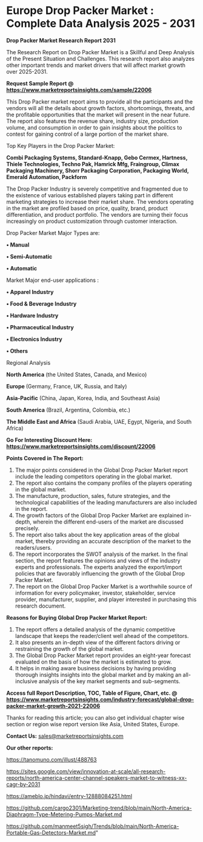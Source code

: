# Europe Drop Packer Market : Complete Data Analysis 2025 - 2031

<strong>Drop Packer Market Research Report 2031</strong>

The Research Report on Drop Packer Market is a Skillful and Deep Analysis of the Present Situation and Challenges. This research report also analyzes other important trends and market drivers that will affect market growth over 2025-2031.

<strong>Request Sample Report @ <a href=https://www.marketreportsinsights.com/sample/22006>https://www.marketreportsinsights.com/sample/22006</a></strong>

This Drop Packer market report aims to provide all the participants and the vendors will all the details about growth factors, shortcomings, threats, and the profitable opportunities that the market will present in the near future. The report also features the revenue share, industry size, production volume, and consumption in order to gain insights about the politics to contest for gaining control of a large portion of the market share.

Top Key Players in the Drop Packer Market:

<strong>Combi Packaging Systems, Standard-Knapp, Gebo Cermex, Hartness, Thiele Technologies, Techno Pak, Hamrick Mfg, Fraingroup, Climax Packaging Machinery, Shorr Packaging Corporation, Packaging World, Emerald Automation, Packform</strong>

The Drop Packer Industry is severely competitive and fragmented due to the existence of various established players taking part in different marketing strategies to increase their market share. The vendors operating in the market are profiled based on price, quality, brand, product differentiation, and product portfolio. The vendors are turning their focus increasingly on product customization through customer interaction.

Drop Packer Market Major Types are:

<strong>• Manual

• Semi-Automatic

• Automatic</strong>

Market Major end-user applications :

<strong>• Apparel Industry

• Food & Beverage Industry

• Hardware Industry

• Pharmaceutical Industry

• Electronics Industry

• Others</strong>

Regional Analysis

</u><strong><b>North America</b></strong> (the United States, Canada, and Mexico)

<strong><b>Europe </b></strong>(Germany, France, UK, Russia, and Italy)

<strong><b>Asia-Pacific</b></strong> (China, Japan, Korea, India, and Southeast Asia)

<strong><b>South America</b></strong> (Brazil, Argentina, Colombia, etc.)

<strong><b>The Middle East and Africa</b></strong> (Saudi Arabia, UAE, Egypt, Nigeria, and South Africa)

<strong>Go For Interesting Discount Here: <a href=https://www.marketreportsinsights.com/discount/22006>https://www.marketreportsinsights.com/discount/22006</a></strong>

<strong>Points Covered in The Report:</strong>
<ol>
  <li>The major points considered in the Global Drop Packer Market report include the leading competitors operating in the global market.</li>
  <li>The report also contains the company profiles of the players operating in the global market.</li>
  <li>The manufacture, production, sales, future strategies, and the technological capabilities of the leading manufacturers are also included in the report.</li>
  <li>The growth factors of the Global Drop Packer Market are explained in-depth, wherein the different end-users of the market are discussed precisely.</li>
  <li>The report also talks about the key application areas of the global market, thereby providing an accurate description of the market to the readers/users.</li>
  <li>The report incorporates the SWOT analysis of the market. In the final section, the report features the opinions and views of the industry experts and professionals. The experts analyzed the export/import policies that are favorably influencing the growth of the Global Drop Packer Market.</li>
  <li>The report on the Global Drop Packer Market is a worthwhile source of information for every policymaker, investor, stakeholder, service provider, manufacturer, supplier, and player interested in purchasing this research document.</li>
</ol>
<strong>Reasons for Buying Global Drop Packer Market Report:</strong>

<ol>
  <li>The report offers a detailed analysis of the dynamic competitive landscape that keeps the reader/client well ahead of the competitors.</li>
  <li>It also presents an in-depth view of the different factors driving or restraining the growth of the global market.</li>
  <li>The Global Drop Packer Market report provides an eight-year forecast evaluated on the basis of how the market is estimated to grow.</li>
  <li>It helps in making aware business decisions by having providing thorough insights insights into the global market and by making an all-inclusive analysis of the key market segments and sub-segments.</li>
</ol>
<strong>Access full Report Description, TOC, Table of Figure, Chart, etc. @ <a href=https://www.marketreportsinsights.com/industry-forecast/global-drop-packer-market-growth-2021-22006>https://www.marketreportsinsights.com/industry-forecast/global-drop-packer-market-growth-2021-22006</a></strong>


Thanks for reading this article; you can also get individual chapter wise section or region wise report version like Asia, United States, Europe.

<strong>Contact Us:</strong>
sales@marketreportsinsights.com

<strong>Our other reports:</strong>

<a href=https://tanomuno.com/illust/488763>https://tanomuno.com/illust/488763</a>

<a href=https://sites.google.com/view/innovation-at-scale/all-research-reports/north-america-center-channel-speakers-market-to-witness-xx-cagr-by-2031>https://sites.google.com/view/innovation-at-scale/all-research-reports/north-america-center-channel-speakers-market-to-witness-xx-cagr-by-2031</a>

<a href=https://ameblo.jp/hindavi/entry-12888084251.html>https://ameblo.jp/hindavi/entry-12888084251.html</a>

<a href=https://github.com/cargo2301/Marketing-trend/blob/main/North-America-Diaphragm-Type-Metering-Pumps-Market.md>https://github.com/cargo2301/Marketing-trend/blob/main/North-America-Diaphragm-Type-Metering-Pumps-Market.md</a>

<a href=https://github.com/manmeet5sigh/Trends/blob/main/North-America-Portable-Gas-Detectors-Market.md>https://github.com/manmeet5sigh/Trends/blob/main/North-America-Portable-Gas-Detectors-Market.md</a>"

